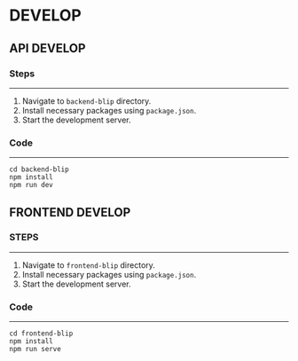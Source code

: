 # DEVELOP

## API DEVELOP

### Steps

---

1. Navigate to `backend-blip` directory.
2. Install necessary packages using `package.json`.
3. Start the development server.

### Code

---

```
cd backend-blip
npm install
npm run dev
```

## FRONTEND DEVELOP

### STEPS

---

1. Navigate to `frontend-blip` directory.
2. Install necessary packages using `package.json`.
3. Start the development server.

### Code

---

```
cd frontend-blip
npm install
npm run serve
```
